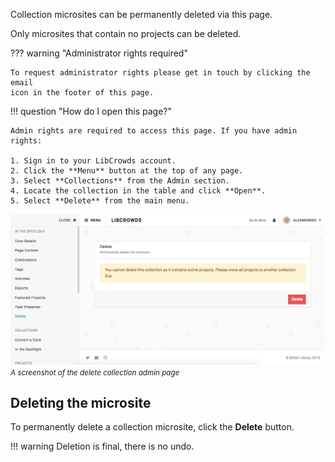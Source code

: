 Collection microsites can be permanently deleted via this page.

Only microsites that contain no projects can be deleted.

??? warning "Administrator rights required"

    To request administrator rights please get in touch by clicking the email
    icon in the footer of this page.

!!! question "How do I open this page?"

    Admin rights are required to access this page. If you have admin rights:

    1. Sign in to your LibCrowds account.
    2. Click the **Menu** button at the top of any page.
    3. Select **Collections** from the Admin section.
    4. Locate the collection in the table and click **Open**.
    5. Select **Delete** from the main menu.

![A screenshot of the delete collection admin page](/assets/img/collection/delete.png?raw=true)
<br><small>*A screenshot of the delete collection admin page*</small>

## Deleting the microsite

To permanently delete a collection microsite, click the **Delete** button.

!!! warning
    Deletion is final, there is no undo.

